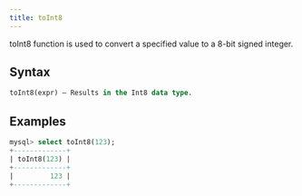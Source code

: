 ```yaml
---
title: toInt8
---
```


toInt8 function is used to convert a specified value to a 8-bit signed integer.

## Syntax

```sql
toInt8(expr) — Results in the Int8 data type.
```

## Examples

```sql
mysql> select toInt8(123);
+-------------+
| toInt8(123) |
+-------------+
|         123 |
+-------------+
```